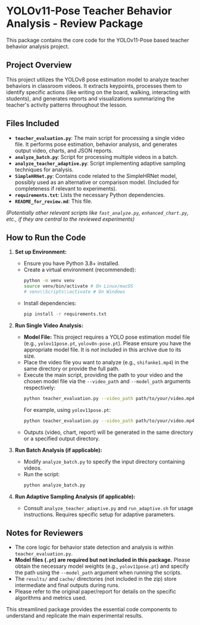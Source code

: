 # YOLOv11-Pose Teacher Behavior Analysis - Review Package

This package contains the core code for the YOLOv11-Pose based teacher behavior analysis project.

## Project Overview

This project utilizes the YOLOv8 pose estimation model to analyze teacher behaviors in classroom videos. It extracts keypoints, processes them to identify specific actions (like writing on the board, walking, interacting with students), and generates reports and visualizations summarizing the teacher's activity patterns throughout the lesson.

## Files Included

*   **`teacher_evaluation.py`**: The main script for processing a single video file. It performs pose estimation, behavior analysis, and generates output video, charts, and JSON reports.
*   **`analyze_batch.py`**: Script for processing multiple videos in a batch.
*   **`analyze_teacher_adaptive.py`**: Script implementing adaptive sampling techniques for analysis.
*   **`SimpleHRNet.py`**: Contains code related to the SimpleHRNet model, possibly used as an alternative or comparison model. (Included for completeness if relevant to experiments).
*   **`requirements.txt`**: Lists the necessary Python dependencies.
*   **`README_for_review.md`**: This file.

*(Potentially other relevant scripts like `fast_analyze.py`, `enhanced_chart.py`, etc., if they are central to the reviewed experiments)*

## How to Run the Code

1.  **Set up Environment:**
    *   Ensure you have Python 3.8+ installed.
    *   Create a virtual environment (recommended):
        ```bash
        python -m venv venv
        source venv/bin/activate # On Linux/macOS
        # venv\\Scripts\\activate # On Windows
        ```
    *   Install dependencies:
        ```bash
        pip install -r requirements.txt
        ```

2.  **Run Single Video Analysis:**
    *   **Model File:** This project requires a YOLO pose estimation model file (e.g., `yolov11pose.pt`, `yolov8n-pose.pt`). Please ensure you have the appropriate model file. It is *not* included in this archive due to its size.
    *   Place the video file you want to analyze (e.g., `shifanke1.mp4`) in the same directory or provide the full path.
    *   Execute the main script, providing the path to your video and the chosen model file via the `--video_path` and `--model_path` arguments respectively:
        ```bash
        python teacher_evaluation.py --video_path path/to/your/video.mp4 --model_path path/to/your_model.pt
        ```
        For example, using `yolov11pose.pt`:
        ```bash
        python teacher_evaluation.py --video_path path/to/your/video.mp4 --model_path path/to/yolov11pose.pt
        ```
    *   Outputs (video, chart, report) will be generated in the same directory or a specified output directory.

3.  **Run Batch Analysis (if applicable):**
    *   Modify `analyze_batch.py` to specify the input directory containing videos.
    *   Run the script:
        ```bash
        python analyze_batch.py
        ```

4.  **Run Adaptive Sampling Analysis (if applicable):**
    *   Consult `analyze_teacher_adaptive.py` and `run_adaptive.sh` for usage instructions. Requires specific setup for adaptive parameters.

## Notes for Reviewers

*   The core logic for behavior state detection and analysis is within `teacher_evaluation.py`.
*   **Model files (`.pt`) are required but not included in this package.** Please obtain the necessary model weights (e.g., `yolov11pose.pt`) and specify the path using the `--model_path` argument when running the scripts.
*   The `results/` and `cache/` directories (not included in the zip) store intermediate and final outputs during runs.
*   Please refer to the original paper/report for details on the specific algorithms and metrics used.

This streamlined package provides the essential code components to understand and replicate the main experimental results. 